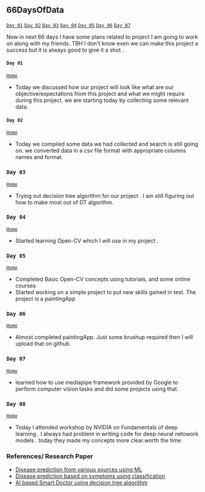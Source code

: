 ## 66DaysOfData 

[`Day 01`](#day-01)  [`Day 02`](#day-02)  [`Day 03`](#day-03)   [`Day 04`](#day-04)    [`Day 05`](#day-05)    [`Day 06`](#day-06)   [`Day 07`](#day-07) 
 
 
Now in next 66 days I have some plans related to project I am going to work on along with my friends.
TBH I don't know even we can make this project a success but it is always good to give it a shot . 

#### `Day 01` 

[`Home`](#66DaysOfData)
- Today we discussed how our project will look like what are our objective/expectations from this project and what we might require during this project. we are starting today by collecting some relevant data. 

#### `Day 02` 
[`Home`](#66DaysOfData)
- Today we compiled some data we had collected and search is still going on. we converted data in a csv file format with appropriate columns names and format. 

### `Day 03`
[`Home`](#66DaysOfData)
- Trying out decision tree algorithm for our project . I am still figuring out how to make most out of DT algorithm. 

### `Day 04`
[`Home`](#66DaysOfData)
- Started learning Open-CV which I will use in my project . 

### `Day 05`
[`Home`](#66DaysOfData)
- Completed Basic Open-CV concepts using tutorials, and some online courses 
- Started working on a simple project to put new skills gained in test. The project is a paintingApp 

### `Day 06` 
[`Home`](#66DaysOfData)
- Almost completed paintingApp. Just some brushup required then I will upload that on github. 

### `Day 07` 
[`Home`](#66DaysOfData)
- learned how to use mediapipe framework provided by Google to perform computer vision tasks and did some projects using that. 

### `Day 08` 
[`Home`](#66DaysOfData)
- Today I attended workshop by NVIDIA on Fundamentals of deep learning . I always had problem in writing code for deep neural netowork models . today they made my concepts more clear.worth the time.




### References/ Research Paper 
- [Disease prediction from various sources using ML](https://papers.ssrn.com/sol3/papers.cfm?abstract_id=3661426)
- [Disease prediction based on symptoms using classification](http://www.xajzkjdx.cn/gallery/306-april2020.pdf)
- [AI based Smart Doctor using decision tree algorithm](https://arxiv.org/ftp/arxiv/papers/1808/1808.01884.pdf)


